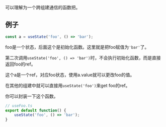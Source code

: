 可以理解为一个跨组建通信的函数把。

## 例子

```ts
const a = useState('foo', () => 'bar');
```

foo是一个状态，后面这个是初始化函数。这里就是把foo赋值为`'bar'`了。

第二次调用`useState('foo', () => 'bar')`时，不会执行初始化函数，而是直接返回foo的ref。

这个a是一个ref，对应foo状态，使用a.value就可以更改foo的值。

在其他的组建中就可以直接用`useState('foo')`来get foo的ref。

你可以封装一下这个函数。

```ts
// useFoo.ts
export default function() {
	useState('foo', () => 'bar');
}
```

